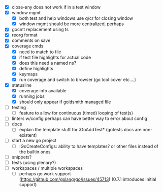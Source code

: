 - [x] close-any does not work if in a test window
- [x] window mgmt
  - [x] both test and help windows use q/cr for closing window
  - [x] window mgmt should be more centralized, perhaps
- [x] gocmt replacement using ts
- [x] reorg format
- [x] comments on save
- [x] coverage cmds
  - [x] need to match to file
  - [x] if test file highlights for actual code
  - [x] does this need a named ns?
  - [x] define highlights
  - [x] keymaps
  - [x] run coverage and switch to browser (go tool cover etc....)
- [x] statusline
  - [x] coverage info available
  - [x] running jobs
  - [x] should only appear if goldsmith managed file
- [ ] testing
  - [ ] feature to allow for continuous (timed) looping of test(s)
- [ ] linters w/config perhaps can have better way to error about config
- [ ] docs
  - [ ] explain the template stuff for :GoAddTest\* (gotests docs are non-existent)
- [ ] start a new go project
  - [ ] :GoCreateConfigs: ability to have templates? or other files instead of the builtin ones
- [ ] snippets?
- [ ] tests (using plenary?)
- [ ] workspaces / multiple workspaces
  - [ ] perhaps go.work support (https://github.com/golang/go/issues/45713) (0.7.1 introduces initial support)
